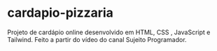 # cardapio-pizzaria
 Projeto de cardápio online desenvolvido em HTML, CSS , JavaScript e Tailwind. Feito a partir do vídeo do canal Sujeito Programador.
